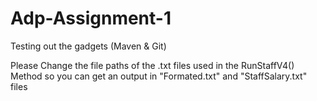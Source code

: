 # Adp-Assignment-1
Testing out the gadgets (Maven &amp; Git)

Please Change the file paths of the .txt files used in the RunStaffV4() Method so you can get an output in "Formated.txt" and "StaffSalary.txt" files 
